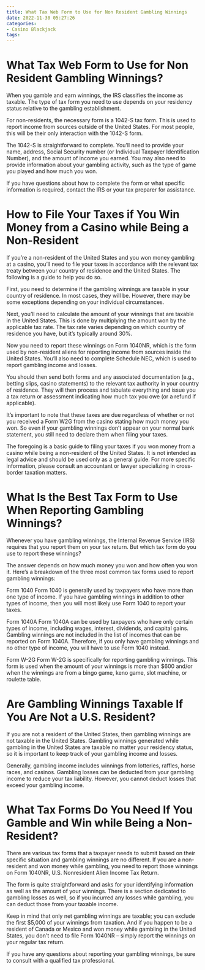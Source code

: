 ```yaml
---
title: What Tax Web Form to Use for Non Resident Gambling Winnings
date: 2022-11-30 05:27:26
categories:
- Casino Blackjack
tags:
---
```



#  What Tax Web Form to Use for Non Resident Gambling Winnings?

When you gamble and earn winnings, the IRS classifies the income as taxable. The type of tax form you need to use depends on your residency status relative to the gambling establishment.

For non-residents, the necessary form is a 1042-S tax form. This is used to report income from sources outside of the United States. For most people, this will be their only interaction with the 1042-S form.

The 1042-S is straightforward to complete. You’ll need to provide your name, address, Social Security number (or Individual Taxpayer Identification Number), and the amount of income you earned. You may also need to provide information about your gambling activity, such as the type of game you played and how much you won.

If you have questions about how to complete the form or what specific information is required, contact the IRS or your tax preparer for assistance.

#  How to File Your Taxes if You Win Money from a Casino while Being a Non-Resident

If you’re a non-resident of the United States and you won money gambling at a casino, you’ll need to file your taxes in accordance with the relevant tax treaty between your country of residence and the United States. The following is a guide to help you do so.

First, you need to determine if the gambling winnings are taxable in your country of residence. In most cases, they will be. However, there may be some exceptions depending on your individual circumstances. 

Next, you’ll need to calculate the amount of your winnings that are taxable in the United States. This is done by multiplying the amount won by the applicable tax rate. The tax rate varies depending on which country of residence you have, but it’s typically around 30%. 

Now you need to report these winnings on Form 1040NR, which is the form used by non-resident aliens for reporting income from sources inside the United States. You’ll also need to complete Schedule NEC, which is used to report gambling income and losses. 

You should then send both forms and any associated documentation (e.g., betting slips, casino statements) to the relevant tax authority in your country of residence. They will then process and tabulate everything and issue you a tax return or assessment indicating how much tax you owe (or a refund if applicable). 

It’s important to note that these taxes are due regardless of whether or not you received a Form W2G from the casino stating how much money you won. So even if your gambling winnings don’t appear on your normal bank statement, you still need to declare them when filing your taxes.

The foregoing is a basic guide to filing your taxes if you won money from a casino while being a non-resident of the United States. It is not intended as legal advice and should be used only as a general guide. For more specific information, please consult an accountant or lawyer specializing in cross-border taxation matters.

#  What Is the Best Tax Form to Use When Reporting Gambling Winnings?

Whenever you have gambling winnings, the Internal Revenue Service (IRS) requires that you report them on your tax return. But which tax form do you use to report these winnings?

The answer depends on how much money you won and how often you won it. Here’s a breakdown of the three most common tax forms used to report gambling winnings:

Form 1040
Form 1040 is generally used by taxpayers who have more than one type of income. If you have gambling winnings in addition to other types of income, then you will most likely use Form 1040 to report your taxes.

Form 1040A
Form 1040A can be used by taxpayers who have only certain types of income, including wages, interest, dividends, and capital gains. Gambling winnings are not included in the list of incomes that can be reported on Form 1040A. Therefore, if you only have gambling winnings and no other type of income, you will have to use Form 1040 instead.

Form W-2G
Form W-2G is specifically for reporting gambling winnings. This form is used when the amount of your winnings is more than $600 and/or when the winnings are from a bingo game, keno game, slot machine, or roulette table.

#  Are Gambling Winnings Taxable If You Are Not a U.S. Resident?

If you are not a resident of the United States, then gambling winnings are not taxable in the United States. Gambling winnings generated while gambling in the United States are taxable no matter your residency status, so it is important to keep track of your gambling income and losses.

Generally, gambling income includes winnings from lotteries, raffles, horse races, and casinos. Gambling losses can be deducted from your gambling income to reduce your tax liability. However, you cannot deduct losses that exceed your gambling income.

#  What Tax Forms Do You Need If You Gamble and Win while Being a Non-Resident?

There are various tax forms that a taxpayer needs to submit based on their specific situation and gambling winnings are no different. If you are a non-resident and won money while gambling, you need to report those winnings on Form 1040NR, U.S. Nonresident Alien Income Tax Return.

The form is quite straightforward and asks for your identifying information as well as the amount of your winnings. There is a section dedicated to gambling losses as well, so if you incurred any losses while gambling, you can deduct those from your taxable income.

Keep in mind that only net gambling winnings are taxable; you can exclude the first $5,000 of your winnings from taxation. And if you happen to be a resident of Canada or Mexico and won money while gambling in the United States, you don't need to file Form 1040NR – simply report the winnings on your regular tax return.

If you have any questions about reporting your gambling winnings, be sure to consult with a qualified tax professional.